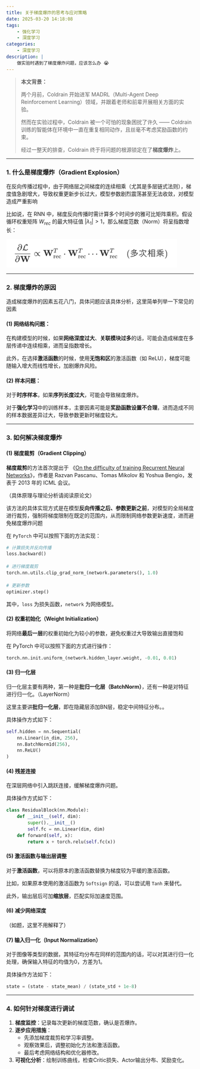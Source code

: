 ```yaml
---
title: 关于梯度爆炸的思考与应对策略
date: 2025-03-20 14:18:08
tags:
    - 强化学习
    - 深度学习
categories: 
    - 深度学习
description: |
    做实验时遇到了梯度爆炸问题，应该怎么办 😭
---
```

> **本文背景：**
> 
> 两个月前，Coldrain 开始进军 MADRL（Multi-Agent Deep Reinforcement Learning）领域，并跟着老师和前辈开展相关方面的实验。
> 
> 然而在实验过程中，Coldrain 被一个可怕的现象困扰了许久 —— Coldrain 训练的智能体在环境中一直在重复相同动作，且丝毫不考虑奖励函数的约束。
> 
> 经过一整天的排查，Coldrain 终于将问题的根源锁定在了**梯度爆炸**上。

---

### 1. 什么是梯度爆炸（Gradient Explosion）
在反向传播过程中，由于网络层之间梯度的连续相乘（尤其是多层链式法则），梯度值急剧增大，导致权重更新步长过大，模型参数剧烈震荡甚至无法收敛，对模型造成严重影响

比如说，在 RNN 中，梯度反向传播时需计算多个时间步的雅可比矩阵乘积。假设循环权重矩阵 $W_{rec}$ 的最大特征值 $|\lambda_1| > 1$，那么梯度范数（Norm）将呈指数增长：

![grad_explosion](../images/deeplearning/grad_explosion.png)

---

### 2. 梯度爆炸的原因
造成梯度爆炸的因素五花八门，具体问题应该具体分析，这里简单列举一下常见的因素

#### (1) 网络结构问题：
在构建模型的时候，如果**网络深度过大**、**关联模块过多**的话，可能会造成梯度在多层传递中连续相乘，进而呈指数增长。

此外，在选择**激活函数**的时候，使用**无饱和区**的激活函数（如 ReLU），梯度可能随输入增大而线性增长，加剧爆炸风险。

#### (2) 样本问题：
对于**时序样本**，如果**序列长度过大**，可能会导致梯度爆炸。

对于**强化学习**中的训练样本，主要因素可能是**奖励函数设置不合理**，进而造成不同的样本数据差异过大，导致参数更新时梯度较大。

---
### 3. 如何解决梯度爆炸
#### (1) 梯度裁剪（Gradient Clipping）
**梯度裁剪**的方法首次提出于 《[On the difficulty of training Recurrent Neural Networks](https://proceedings.mlr.press/v28/pascanu13.html)》，作者是 Razvan Pascanu、Tomas Mikolov 和 Yoshua Bengio，发表于 2013 年的 ICML 会议。

（具体原理与理论分析请阅读原论文）

该方法的具体实现方式是在模型**反向传播之后、参数更新之前**，对模型的全局梯度进行裁剪，强制将梯度限制在既定的范围内，从而限制网络参数更新速度，进而避免梯度爆炸问题

在 `PyTorch` 中可以按照下面的方法实现：

```Python
# 计算损失并反向传播
loss.backward()

# 进行梯度裁剪
torch.nn.utils.clip_grad_norm_(network.parameters(), 1.0)

# 更新参数
optimizer.step()
```
其中，`loss` 为损失函数，`network` 为网络模型。

#### (2) 权重初始化（Weight Initialization）
将网络**最后一层**的权重初始化为较小的参数，避免权重过大导致输出直接饱和

在 PyTorch 中可以按照下面的方式进行操作：

```Python
torch.nn.init.uniform_(network.hidden_layer.weight, -0.01, 0.01)
```


#### (3) 归一化层
归一化层主要有两种，第一种是**批归一化层（BatchNorm）**，还有一种是对特征进行归一化。（LayerNorm）

这里主要讲**批归一化层**，即在隐藏层添加BN层，稳定中间特征分布。。

具体操作方式如下：

```Python
self.hidden = nn.Sequential(
    nn.Linear(in_dim, 256),
    nn.BatchNorm1d(256),
    nn.ReLU()
)
```

#### (4) 残差连接
在深层网络中引入跳跃连接，缓解梯度爆炸问题。

具体操作方式如下：

```Python
class ResidualBlock(nn.Module):
    def __init__(self, dim):
        super().__init__()
        self.fc = nn.Linear(dim, dim)
    def forward(self, x):
        return x + torch.relu(self.fc(x))
```

#### (5) 激活函数与输出层调整
对于**激活函数**，可以将原本的激活函数替换为梯度较为平缓的激活函数。

比如，如果原本使用的激活函数为 `Softsign` 的话，可以尝试用 `Tanh` 来替代。

此外，输出层后可加**缩放层**，匹配实际加速度范围。

#### (6) 减少网络深度
（如题，这里不用解释了）

#### (7) 输入归一化（Input Normalization）
对于图像等类型的数据，其特征均分布在同样的范围内的话，可以对其进行归一化处理，确保输入特征的均值为0，方差为1。

具体操作方法如下：

```Python
state = (state - state_mean) / (state_std + 1e-8)
```

---

### 4. 如何针对梯度进行调试
1. **梯度监控**：记录每次更新的梯度范数，确认是否爆炸。
2. **逐步应用措施**：
   - 先添加梯度裁剪和学习率调整。
   - 观察效果后，调整初始化方法和激活函数。
   - 最后考虑网络结构和优化器修改。
3. **可视化分析**：绘制训练曲线，检查Critic损失、Actor输出分布、奖励变化。

